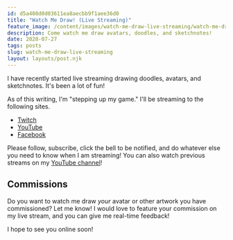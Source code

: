 ```yaml
---
id: d5a408d0d03611ea8aecbb9f1aee36d0
title: "Watch Me Draw! (Live Streaming)"
feature_image: /content/images/watch-me-draw-live-streaming/watch-me-draw.png
description: Come watch me draw avatars, doodles, and sketchnotes!
date: 2020-07-27
tags: posts
slug: watch-me-draw-live-streaming
layout: layouts/post.njk
---
```


I have recently started live streaming drawing doodles, avatars, and sketchnotes. It's been a lot of fun!

<!-- 
> Next live stream is on August 3, 2020 at 10:30 AM EDT!

<iframe width="560" height="315" src="https://www.youtube.com/embed/lVRpyMzhto8" frameborder="0" allow="accelerometer; autoplay; encrypted-media; gyroscope; picture-in-picture" allowfullscreen></iframe>

-->

As of this writing, I'm "stepping up my game." I'll be streaming to the following sites.

* [Twitch](https://www.twitch.tv/reverentgeek)
* [YouTube](https://www.youtube.com/reverentgeek)
* [Facebook](https://www.facebook.com/rdneal)

Please follow, subscribe, click the bell to be notified, and do whatever else you need to know when I am streaming! You can also watch previous streams on my [YouTube channel](https://www.youtube.com/reverentgeek)!

## Commissions

Do you want to watch me draw _your_ avatar or other artwork you have commissioned? Let me know! I would love to feature your commission on my live stream, and you can give me real-time feedback!

I hope to see you online soon!
